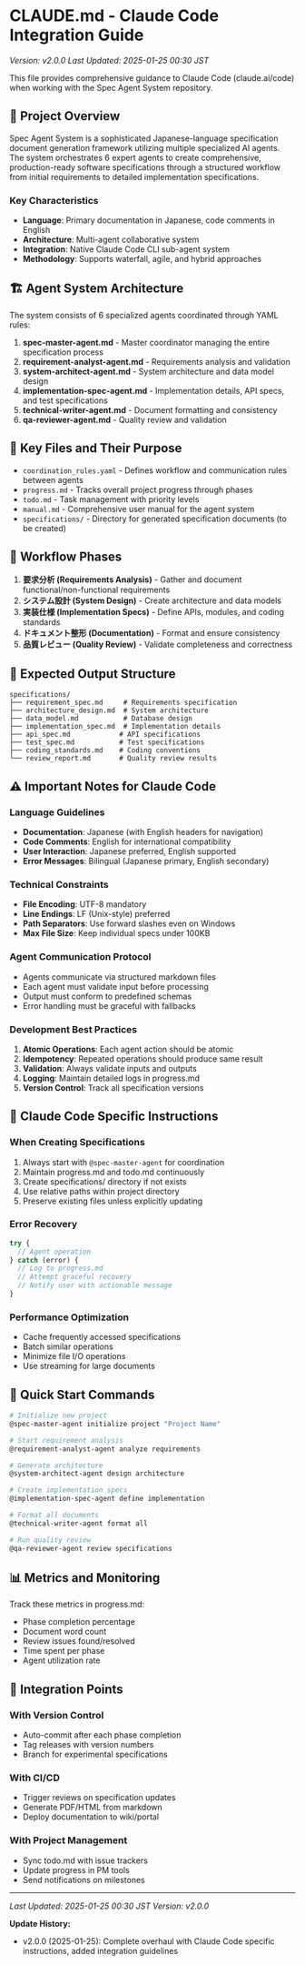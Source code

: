 # CLAUDE.md - Claude Code Integration Guide

*Version: v2.0.0*
*Last Updated: 2025-01-25 00:30 JST*

This file provides comprehensive guidance to Claude Code (claude.ai/code) when working with the Spec Agent System repository.

## 📌 Project Overview

Spec Agent System is a sophisticated Japanese-language specification document generation framework utilizing multiple specialized AI agents. The system orchestrates 6 expert agents to create comprehensive, production-ready software specifications through a structured workflow from initial requirements to detailed implementation specifications.

### Key Characteristics
- **Language**: Primary documentation in Japanese, code comments in English
- **Architecture**: Multi-agent collaborative system
- **Integration**: Native Claude Code CLI sub-agent system
- **Methodology**: Supports waterfall, agile, and hybrid approaches

## 🏗️ Agent System Architecture

The system consists of 6 specialized agents coordinated through YAML rules:

1. **spec-master-agent.md** - Master coordinator managing the entire specification process
2. **requirement-analyst-agent.md** - Requirements analysis and validation
3. **system-architect-agent.md** - System architecture and data model design
4. **implementation-spec-agent.md** - Implementation details, API specs, and test specifications
5. **technical-writer-agent.md** - Document formatting and consistency
6. **qa-reviewer-agent.md** - Quality review and validation

## 📁 Key Files and Their Purpose

- `coordination_rules.yaml` - Defines workflow and communication rules between agents
- `progress.md` - Tracks overall project progress through phases
- `todo.md` - Task management with priority levels
- `manual.md` - Comprehensive user manual for the agent system
- `specifications/` - Directory for generated specification documents (to be created)

## 🔄 Workflow Phases

1. **要求分析 (Requirements Analysis)** - Gather and document functional/non-functional requirements
2. **システム設計 (System Design)** - Create architecture and data models
3. **実装仕様 (Implementation Specs)** - Define APIs, modules, and coding standards
4. **ドキュメント整形 (Documentation)** - Format and ensure consistency
5. **品質レビュー (Quality Review)** - Validate completeness and correctness

## 📂 Expected Output Structure

```
specifications/
├── requirement_spec.md     # Requirements specification
├── architecture_design.md  # System architecture
├── data_model.md           # Database design
├── implementation_spec.md  # Implementation details
├── api_spec.md            # API specifications
├── test_spec.md           # Test specifications
├── coding_standards.md    # Coding conventions
└── review_report.md       # Quality review results
```

## ⚠️ Important Notes for Claude Code

### Language Guidelines
- **Documentation**: Japanese (with English headers for navigation)
- **Code Comments**: English for international compatibility
- **User Interaction**: Japanese preferred, English supported
- **Error Messages**: Bilingual (Japanese primary, English secondary)

### Technical Constraints
- **File Encoding**: UTF-8 mandatory
- **Line Endings**: LF (Unix-style) preferred
- **Path Separators**: Use forward slashes even on Windows
- **Max File Size**: Keep individual specs under 100KB

### Agent Communication Protocol
- Agents communicate via structured markdown files
- Each agent must validate input before processing
- Output must conform to predefined schemas
- Error handling must be graceful with fallbacks

### Development Best Practices
1. **Atomic Operations**: Each agent action should be atomic
2. **Idempotency**: Repeated operations should produce same result
3. **Validation**: Always validate inputs and outputs
4. **Logging**: Maintain detailed logs in progress.md
5. **Version Control**: Track all specification versions

## 🔧 Claude Code Specific Instructions

### When Creating Specifications
1. Always start with `@spec-master-agent` for coordination
2. Maintain progress.md and todo.md continuously
3. Create specifications/ directory if not exists
4. Use relative paths within project directory
5. Preserve existing files unless explicitly updating

### Error Recovery
```javascript
try {
  // Agent operation
} catch (error) {
  // Log to progress.md
  // Attempt graceful recovery
  // Notify user with actionable message
}
```

### Performance Optimization
- Cache frequently accessed specifications
- Batch similar operations
- Minimize file I/O operations
- Use streaming for large documents

## 🚀 Quick Start Commands

```bash
# Initialize new project
@spec-master-agent initialize project "Project Name"

# Start requirement analysis
@requirement-analyst-agent analyze requirements

# Generate architecture
@system-architect-agent design architecture

# Create implementation specs
@implementation-spec-agent define implementation

# Format all documents
@technical-writer-agent format all

# Run quality review
@qa-reviewer-agent review specifications
```

## 📊 Metrics and Monitoring

Track these metrics in progress.md:
- Phase completion percentage
- Document word count
- Review issues found/resolved
- Time spent per phase
- Agent utilization rate

## 🔗 Integration Points

### With Version Control
- Auto-commit after each phase completion
- Tag releases with version numbers
- Branch for experimental specifications

### With CI/CD
- Trigger reviews on specification updates
- Generate PDF/HTML from markdown
- Deploy documentation to wiki/portal

### With Project Management
- Sync todo.md with issue trackers
- Update progress in PM tools
- Send notifications on milestones

---

*Last Updated: 2025-01-25 00:30 JST*
*Version: v2.0.0*

**Update History:**
- v2.0.0 (2025-01-25): Complete overhaul with Claude Code specific instructions, added integration guidelines